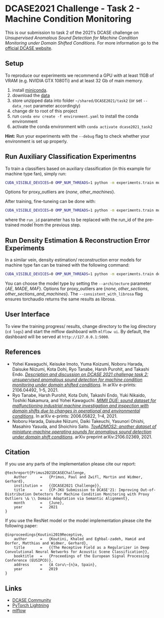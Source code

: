 # DCASE2021 Challenge - Task 2 - Machine Condition Monitoring

This is our submission to task 2 of the 2021's DCASE challenge on *Unsupervised Anomalous Sound Detection for Machine Condition Monitoring under Domain Shifted Conditions*.
For more information go to the [official DCASE website](http://dcase.community/challenge2021/task-unsupervised-detection-of-anomalous-sounds).


## Setup

To reproduce our experiments we recommend a GPU with at least 11GB of VRAM (e.g. NVIDIA GTX 1080Ti) and at least 32 Gb of main memory.


1. install [miniconda](https://docs.conda.io/en/latest/miniconda.html).
2. download the [data](http://dcase.community/challenge2021/task-unsupervised-detection-of-anomalous-sounds#download)
3. store unzipped data into folder `~/shared/DCASE2021/task2` (or set `--data_root` parameter accordingly)
4. change dir to root of this project
5. run `conda env create -f environment.yaml` to install the conda environment
6. activate the conda environment with `conda activate dcase2021_task2`

**Hint:** Run your experiments with the `--debug` flag to check whether your environment is set up properly. 

## Run Auxiliary Classification Experimentns

To train a classifiers based on auxiliary classification (in this example for machine type fan), simply run:

```bash
CUDA_VISIBLE_DEVICES=0 OMP_NUM_THREADS=1 python -m experiments.train multi_section --version auxiliary_classification --proxy_outliers other_machines --proxy_outlier_lambda 0.5 --machine_type fan
```
Options for proxy_outliers are {*none*, *other_machines*}. 

After training, fine-tuneing can be done with:

```bash
CUDA_VISIBLE_DEVICES=0 OMP_NUM_THREADS=1 python -m experiments.train multi_section --version fine_tune --run_id 97fcd5a6e7d24a8c83f77e286384f5aa --da_task ccsa --da_lambda 1.0 --margin 0.5 --learning_rate 1e-5 --rampdown_length 0 --rampdown_start 3 --max_epochs 3 --proxy_outliers other_machines --machine_type fan
```

where the `run_id` parameter has to be replaced with the run_id of the pre-trained model from the previous step.


## Run Density Estimation & Reconstruction Error Experiments

In a similar vein, density estimation/ reconstruction error models for machine type fan can be trained with the following command:

```bash
CUDA_VISIBLE_DEVICES=0 OMP_NUM_THREADS=1 python -m experiments.train density --version made --architecture made --n_gaussians 1 --proxy_outliers other_sections --proxy_outlier_lambda 1.0 --margin 0.5 --consistent_with_librosa --machine_type fan
```
You can choose the model type by setting the `--architecture` parameter {*AE*, *MADE*, *MAF*}.
Options for proxy_outliers are {*none*, *other_sections*, *other_sections_and_machines*}. 
The `--consistent_with_librosa` flag ensures torchaudio returns the same results as librosa.

## User Interface

To view the training progress/ results, change directory to the log directory (`cd logs`) and start the mlflow dashboard with `mlflow ui`.
By default, the dashboard will be served at `http://127.0.0.1:5000`.


## References

- Yohei Kawaguchi, Keisuke Imoto, Yuma Koizumi, Noboru Harada, Daisuke Niizumi, Kota Dohi, Ryo Tanabe, Harsh Purohit, and Takashi Endo. [*Description and discussion on DCASE 2021 challenge task 2: unsupervised anomalous sound detection for machine condition monitoring under domain shifted conditions*](https://arxiv.org/pdf/2106.04492.pdf). In arXiv e-prints: 2106.04492, 1–5, 2021. 
- Ryo Tanabe, Harsh Purohit, Kota Dohi, Takashi Endo, Yuki Nikaido, Toshiki Nakamura, and Yohei Kawaguchi. [*MIMII DUE: sound dataset for malfunctioning industrial machine investigation and inspection with domain shifts due to changes in operational and environmental conditions*](https://arxiv.org/pdf/2105.02702.pdf). In arXiv e-prints: 2006.05822, 1–4, 2021.
- Noboru Harada, Daisuke Niizumi, Daiki Takeuchi, Yasunori Ohishi, Masahiro Yasuda, and Shoichiro Saito. [*ToyADMOS2: another dataset of miniature-machine operating sounds for anomalous sound detection under domain shift conditions*](https://arxiv.org/pdf/2106.02369.pdf). arXiv preprint arXiv:2106.02369, 2021.

## Citation
If you use any parts of the implementation please cite our report:
```
@techreport{Primus2021DCASEChallenge,
    Author      =   {Primus, Paul and Zwifl, Martin and Widmer, Gerhard},
    institution =   {{DCASE2021 Challenge}},
    title       =   {CP-JKU Submission to DCASE'21: Improving Out-of-Distribution Detectors for Machine Condition Monitoring with Proxy Outliers \& \\ Domain Adaptation via Semantic Alignment},
    month       =   {June},
    year        =   2021
}
```

If you use the ResNet model or the model implementation please cite the following paper:
```
@inproceedings{Koutini2019Receptive,
    author      =   {Koutini, Khaled and Eghbal-zadeh, Hamid and Dorfer, Matthias and Widmer, Gerhard},
    title       =   {{The Receptive Field as a Regularizer in Deep Convolutional Neural Networks for Acoustic Scene Classification}},
    booktitle   =   {Proceedings of the European Signal Processing Conference (EUSIPCO)},
    address     =   {A Coru\~{n}a, Spain},
    year        =   2019
}
```

## Links
- [DCASE Community](http://dcase.community/)
- [PyTorch Lightning](https://github.com/PyTorchLightning/pytorch-lightning)
- [mlflow](https://mlflow.org/)
